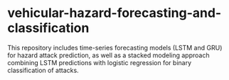 # vehicular-hazard-forecasting-and-classification
This repository includes time-series forecasting models (LSTM and GRU) for hazard attack prediction, as well as a stacked modeling approach combining LSTM predictions with logistic regression for binary classification of attacks.
